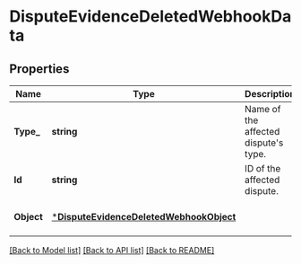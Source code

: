 # DisputeEvidenceDeletedWebhookData

## Properties

 Name       | Type                                                                               | Description                               | Notes                        
------------|------------------------------------------------------------------------------------|-------------------------------------------|------------------------------
 **Type_**  | **string**                                                                         | Name of the affected dispute&#x27;s type. | [optional] [default to null] 
 **Id**     | **string**                                                                         | ID of the affected dispute.               | [optional] [default to null] 
 **Object** | [***DisputeEvidenceDeletedWebhookObject**](DisputeEvidenceDeletedWebhookObject.md) |                                           | [optional] [default to null] 

[[Back to Model list]](../README.md#documentation-for-models) [[Back to API list]](../README.md#documentation-for-api-endpoints) [[Back to README]](../README.md)

